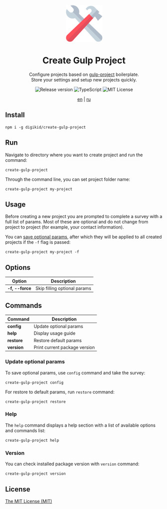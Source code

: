 <div align="center">
  <img alt="Create Gulp Project" src="https://github.com/digikid/create-gulp-project/raw/main/logo.png" height="117" />
  <h1>Create Gulp Project</h1>
  <p>Configure projects based on <a href="https://github.com/digikid/gulp-project">gulp-project</a> boilerplate.<br>Store your settings and setup new projects quickly.</p>
  <img src="https://img.shields.io/github/release/digikid/create-gulp-project.svg?style=flat-square&logo=appveyor" alt="Release version">
  <img src="https://img.shields.io/github/languages/top/digikid/create-gulp-project.svg?style=flat-square&logo=appveyor" alt="TypeScript">
  <img src="https://img.shields.io/github/license/digikid/create-gulp-project.svg?style=flat-square&logo=appveyor" alt="MIT License">
  <p>
    <a href="https://github.com/digikid/create-gulp-project/blob/main/README.md">en</a> | <a href="https://github.com/digikid/create-gulp-project/blob/main/README-ru.md">ru</a></p>
</div>

## Install

```shell
npm i -g digikid/create-gulp-project
```

## Run

Navigate to directory where you want to create project and run the command:

```shell
create-gulp-project
```

Through the command line, you can set project folder name:

```shell
create-gulp-project my-project
```

## Usage

Before creating a new project you are prompted to complete a survey with a full list of params. Most of these are optional and do not change from project to project (for example, your contact information).

You can [save optional params](#config), after which they will be applied to all created projects if the `-f` flag is passed:

```shell
create-gulp-project my-project -f
```

## Options

| Option             | Description                  |
|--------------------|------------------------------|
| <b>-f, --force</b> | Skip filling optional params |

## Commands

| Command        | Description                   |
|----------------|-------------------------------|
| <b>config</b>  | Update optional params        |
| <b>help</b>    | Display usage guide           |
| <b>restore</b> | Restore default params        |
| <b>version</b> | Print current package version |

<a name="config"></a>

### Update optional params

To save optional params, use `config` command and take the survey:

```shell
create-gulp-project config
```

For restore to default params, run `restore` command:

```shell
create-gulp-project restore
```

### Help

The `help` command displays a help section with a list of available options and commands list:

```shell
create-gulp-project help
```

### Version

You can check installed package version with `version` command:

```shell
create-gulp-project version
```

## License

[The MIT License (MIT)](LICENSE)
